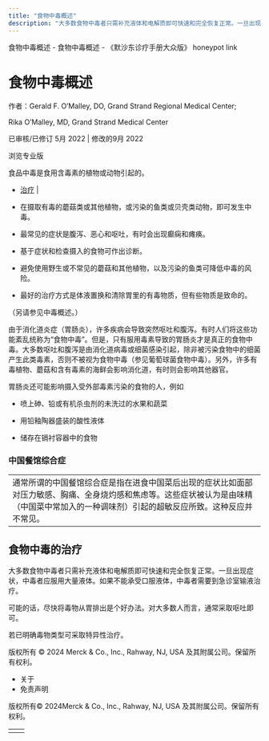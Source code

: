 ```yaml
---
title: "食物中毒概述"
description: "大多数食物中毒者只需补充液体和电解质即可快速和完全恢复正常。一旦出现症状，中毒者应服用大量液体。如果不能承受口服液体，中毒者需要到急诊室输液治疗。"
---
```


﻿食物中毒概述 \- 食物中毒概述 \- 《默沙东诊疗手册大众版》 honeypot link

# 食物中毒概述

作者：Gerald F. O’Malley, DO, Grand Strand Regional Medical Center;

Rika O’Malley, MD, Grand Strand Medical Center

已审核/已修订 5月 2022 \| 修改的9月 2022

浏览专业版

食品中毒是食用含毒素的植物或动物引起的。

- [治疗](#治疗_v28488965_zh) \|

- 在摄取有毒的蘑菇类或其他植物，或污染的鱼类或贝壳类动物，即可发生中毒。

- 最常见的症状是腹泻、恶心和呕吐，有时会出现癫痫和瘫痪。

- 基于症状和检查摄入的食物可作出诊断。

- 避免使用野生或不常见的蘑菇和其他植物，以及污染的鱼类可降低中毒的风险。

- 最好的治疗方式是体液置换和清除胃里的有毒物质，但有些物质是致命的。


（另请参见中毒概述。）

由于消化道炎症（胃肠炎），许多疾病会导致突然呕吐和腹泻。有时人们将这些功能紊乱统称为“食物中毒”。但是，只有服用毒素导致的胃肠炎才是真正的食物中毒。大多数呕吐和腹泻是由消化道病毒或细菌感染引起，除非被污染食物中的细菌产生此类毒素，否则不被视为食物中毒（参见葡萄球菌食物中毒）。另外，许多有毒植物、蘑菇和含有毒素的海鲜会影响消化道，有时则会影响其他器官。

胃肠炎还可能影响摄入受外部毒素污染的食物的人，例如

- 喷上砷、铅或有机杀虫剂的未洗过的水果和蔬菜

- 用铅釉陶器盛装的酸性液体

- 储存在镉衬容器中的食物


### 中国餐馆综合症

|     |
| --- |
| 通常所谓的中国餐馆综合症是指在进食中国菜后出现的症状比如面部对压力敏感、胸痛、全身烧灼感和焦虑等。这些症状被认为是由味精（中国菜中常加入的一种调味剂）引起的超敏反应所致。这种反应并不常见。 |

## 食物中毒的治疗

大多数食物中毒者只需补充液体和电解质即可快速和完全恢复正常。一旦出现症状，中毒者应服用大量液体。如果不能承受口服液体，中毒者需要到急诊室输液治疗。

可能的话，尽快将毒物从胃排出是个好办法。对大多数人而言，通常采取呕吐即可。

若已明确毒物类型可采取特异性治疗。



版权所有 © 2024
Merck & Co., Inc., Rahway, NJ, USA 及其附属公司。保留所有权利。

- 关于
- 免责声明

版权所有© 2024Merck & Co., Inc., Rahway, NJ, USA 及其附属公司。保留所有权利。

|     |     |
| --- | --- |
|  |  |